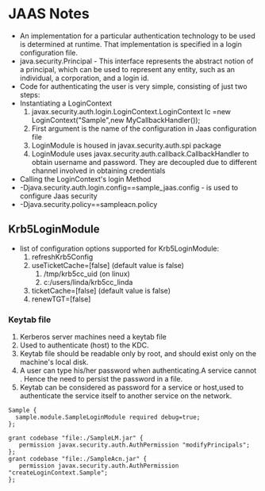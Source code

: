 # JAAS Notes
 
* An implementation for a particular authentication technology to be used is determined at runtime. That implementation is specified in a login configuration file.
* java.security.Principal  - This interface represents the abstract notion of a principal, which can be used to represent any entity, such as an individual, a corporation, and a login id.
* Code for authenticating the user is very simple, consisting of just two steps:
* Instantiating a LoginContext
  1. javax.security.auth.login.LoginContext.LoginContext lc =new LoginContext("Sample",new MyCallbackHandler());
  1. First argument is the name of the configuration in Jaas configuration file
  1. LoginModule is housed in javax.security.auth.spi package
  1. LoginModule uses javax.security.auth.callback.CallbackHandler to obtain username and password. They are decoupled due to different channel involved in obtaining credentials
* Calling the LoginContext's login Method
* -Djava.security.auth.login.config==sample_jaas.config  - is used to configure Jaas security
* -Djava.security.policy==sampleacn.policy 

## Krb5LoginModule

* list of configuration options supported for Krb5LoginModule:
   1. refreshKrb5Config
   1. useTicketCache=[false] (default value is false)
      1.  /tmp/krb5cc_uid (on linux)
      1.  c:/users/linda/krb5cc_linda
   1. ticketCache=[false] (default value is false)
   1. renewTGT=[false]


### Keytab file

1. Kerberos server machines need a keytab file
1. Used to authenticate (host) to the KDC.
1. Keytab file should be readable only by root, and should exist only on the machine's local disk.
1. A user can type his/her password when authenticating.A service cannot . Hence the need to persist the password in a file.
1. Keytab can be considered as password for a service or host,used to authenticate the service itself to another service on the network.



```sample_jass.config
Sample {
  sample.module.SampleLoginModule required debug=true;
};
```
```sampleacn.policy
grant codebase "file:./SampleLM.jar" {
   permission javax.security.auth.AuthPermission "modifyPrincipals";
};
grant codebase "file:./SampleAcn.jar" {
   permission javax.security.auth.AuthPermission "createLoginContext.Sample";
};
```
